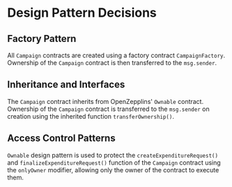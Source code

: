 # Design Pattern Decisions

## Factory Pattern
All `Campaign` contracts are created using a factory contract `CampaignFactory`. Ownership of the `Campaign` contract is then transferred to the `msg.sender`.

## Inheritance and Interfaces
The `Campaign` contract inherits from OpenZepplins' `Ownable` contract. Ownership of the `Campaign` contract is transferred to the `msg.sender` on creation using the inherited function `transferOwnership()`.

## Access Control Patterns
`Ownable` design pattern is used to protect the `createExpenditureRequest()` and `finalizeExpenditureRequest()` function of the `Campaign` contract using the `onlyOwner` modifier, allowing only the owner of the contract to execute them. 
